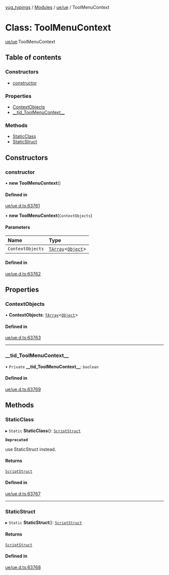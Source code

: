 [yug_typings](../README.md) / [Modules](../modules.md) / [ue/ue](../modules/ue_ue.md) / ToolMenuContext

# Class: ToolMenuContext

[ue/ue](../modules/ue_ue.md).ToolMenuContext

## Table of contents

### Constructors

- [constructor](ue_ue.ToolMenuContext.md#constructor)

### Properties

- [ContextObjects](ue_ue.ToolMenuContext.md#contextobjects)
- [\_\_tid\_ToolMenuContext\_\_](ue_ue.ToolMenuContext.md#__tid_toolmenucontext__)

### Methods

- [StaticClass](ue_ue.ToolMenuContext.md#staticclass)
- [StaticStruct](ue_ue.ToolMenuContext.md#staticstruct)

## Constructors

### constructor

• **new ToolMenuContext**()

#### Defined in

[ue/ue.d.ts:63761](https://github.com/YugMetaverse/yug_typings/blob/b7d9b19/ue/ue.d.ts#L63761)

• **new ToolMenuContext**(`ContextObjects`)

#### Parameters

| Name | Type |
| :------ | :------ |
| `ContextObjects` | [`TArray`](../interfaces/ue_puerts.TArray.md)<[`Object`](ue_ue.Object.md)\> |

#### Defined in

[ue/ue.d.ts:63762](https://github.com/YugMetaverse/yug_typings/blob/b7d9b19/ue/ue.d.ts#L63762)

## Properties

### ContextObjects

• **ContextObjects**: [`TArray`](../interfaces/ue_puerts.TArray.md)<[`Object`](ue_ue.Object.md)\>

#### Defined in

[ue/ue.d.ts:63763](https://github.com/YugMetaverse/yug_typings/blob/b7d9b19/ue/ue.d.ts#L63763)

___

### \_\_tid\_ToolMenuContext\_\_

• `Private` **\_\_tid\_ToolMenuContext\_\_**: `boolean`

#### Defined in

[ue/ue.d.ts:63769](https://github.com/YugMetaverse/yug_typings/blob/b7d9b19/ue/ue.d.ts#L63769)

## Methods

### StaticClass

▸ `Static` **StaticClass**(): [`ScriptStruct`](ue_ue.ScriptStruct.md)

**`Deprecated`**

use StaticStruct instead.

#### Returns

[`ScriptStruct`](ue_ue.ScriptStruct.md)

#### Defined in

[ue/ue.d.ts:63767](https://github.com/YugMetaverse/yug_typings/blob/b7d9b19/ue/ue.d.ts#L63767)

___

### StaticStruct

▸ `Static` **StaticStruct**(): [`ScriptStruct`](ue_ue.ScriptStruct.md)

#### Returns

[`ScriptStruct`](ue_ue.ScriptStruct.md)

#### Defined in

[ue/ue.d.ts:63768](https://github.com/YugMetaverse/yug_typings/blob/b7d9b19/ue/ue.d.ts#L63768)
